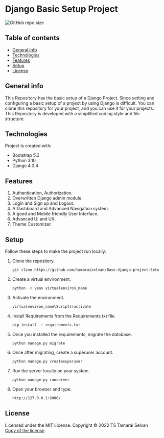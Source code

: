 # Django Basic Setup Project

![GitHub repo size](https://img.shields.io/github/license/tamaraiselvan/Base-django-project-Setup)

## Table of contents
* [General info](#general-info)
* [Technologies](#technologies)
* [Features](#features)
* [Setup](#setup)
* [License](#license)

## General info
This Repository has the basic setup of a Django Project. Since setting and configuring a basic setup of a project by using Django is difficult. You can clone this repository for your project, and you can use it for your projects. This Repository is developed with a simplified coding style and file structure.


## Technologies
Project is created with:
* Bootstrap 5.3
* Python 3.10
* Django 4.0.4

## Features
1. Authentication, Authorization. <br>
2. Overwritten Django admin module. <br>
3. Login and Sign up and Logout.<br>
4. A Dashboard and Advanced Navigation system.<br>
5. A good and Mobile friendly User Interface.<br>
6. Advanced UI and UX.<br>
7. Theme Customizer.<br>

## Setup

Follow these steps to make the project run locally:

1. Clone the repository.
   ```sh
   git clone https://github.com/tamaraiselvan/Base-django-project-Setup.git
   ```
2. Create a virtual environment.
   ```sh
   python -m venv virtualenviron_name
   ```
3. Activate the environment.
   ```sh
   virtualenviron_name\Scripts\activate
   ```
4. Install Requirements from the Requirements.txt file.
   ```sh
   pip install -r requirements.txt
   ```
5. Once you installed the requirements, migrate the database.
   ```sh
   python manage.py migrate
   ```
6. Once after migrating, create a superuser account.
   ```sh
   python manage.py createsuperuser
   ```
7. Run the server locally on your system.
   ```sh
   python manage.py runserver
   ```
8. Open your browser and type.
   ```sh
   http://127.0.0.1:8000/
   ```
   
## License
Licensed under the MIT License.
Copyright © 2022 TS Tamarai Selvan [Copy of the license](LICENSE).
